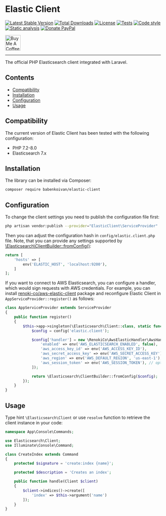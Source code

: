 # Elastic Client

[![Latest Stable Version](https://poser.pugx.org/babenkoivan/elastic-client/v/stable)](https://packagist.org/packages/babenkoivan/elastic-client)
[![Total Downloads](https://poser.pugx.org/babenkoivan/elastic-client/downloads)](https://packagist.org/packages/babenkoivan/elastic-client)
[![License](https://poser.pugx.org/babenkoivan/elastic-client/license)](https://packagist.org/packages/babenkoivan/elastic-client)
[![Tests](https://github.com/babenkoivan/elastic-client/workflows/Tests/badge.svg)](https://github.com/babenkoivan/elastic-client/actions?query=workflow%3ATests)
[![Code style](https://github.com/babenkoivan/elastic-client/workflows/Code%20style/badge.svg)](https://github.com/babenkoivan/elastic-client/actions?query=workflow%3A%22Code+style%22)
[![Static analysis](https://github.com/babenkoivan/elastic-client/workflows/Static%20analysis/badge.svg)](https://github.com/babenkoivan/elastic-client/actions?query=workflow%3A%22Static+analysis%22)
[![Donate PayPal](https://img.shields.io/badge/donate-paypal-blue)](https://paypal.me/babenkoi)

<p>
    <a href="https://www.buymeacoffee.com/ivanbabenko" target="_blank"><img src="https://cdn.buymeacoffee.com/buttons/v2/default-green.png" alt="Buy Me A Coffee" height="50"></a>
</p>

---

The official PHP Elasticsearch client integrated with Laravel.

## Contents

* [Compatibility](#compatibility)
* [Installation](#installation) 
* [Configuration](#configuration)
* [Usage](#usage)

## Compatibility

The current version of Elastic Client has been tested with the following configuration:

* PHP 7.2-8.0
* Elasticsearch 7.x

## Installation

The library can be installed via Composer:

```bash
composer require babenkoivan/elastic-client
```

## Configuration

To change the client settings you need to publish the configuration file first:

```bash
php artisan vendor:publish --provider="ElasticClient\ServiceProvider"
```

Then you can adjust the configuration hash in `config/elastic.client.php` file. Note, that you can provide any 
settings supported by [\Elasticsearch\ClientBuilder::fromConfig()](https://www.elastic.co/guide/en/elasticsearch/client/php-api/current/endpoint-closure.html#config-hash):

```php
return [
    'hosts' => [
        env('ELASTIC_HOST', 'localhost:9200'),
    ]
];
``` 

If you want to connect to AWS Elasticsearch, you can configure a handler, which would sign requests with AWS credentials. 
For example, you can install [renoki-co/aws-elastic-client](https://github.com/renoki-co/aws-elastic-client) package and 
reconfigure Elastic Client in `AppServiceProvider::register()` as follows:

```php
class AppServiceProvider extends ServiceProvider
{
    public function register()
    {
        $this->app->singleton(\Elasticsearch\Client::class, static function () {
            $config = config('elastic.client');

            $config['handler'] = new \RenokiCo\AwsElasticHandler\AwsHandler([
                'enabled' => env('AWS_ELASTICSEARCH_ENABLED', false),
                'aws_access_key_id' => env('AWS_ACCESS_KEY_ID'),
                'aws_secret_access_key' => env('AWS_SECRET_ACCESS_KEY'),
                'aws_region' => env('AWS_DEFAULT_REGION', 'us-east-1'),
                'aws_session_token' => env('AWS_SESSION_TOKEN'), // optional
            ]);

            return \Elasticsearch\ClientBuilder::fromConfig($config);
        });
    }
}
```

## Usage

Type hint `\Elasticsearch\Client` or use `resolve` function to retrieve the client instance in your code:

```php
namespace App\Console\Commands;

use Elasticsearch\Client;
use Illuminate\Console\Command;

class CreateIndex extends Command
{
    protected $signature = 'create:index {name}';

    protected $description = 'Creates an index';

    public function handle(Client $client)
    {
        $client->indices()->create([
            'index' => $this->argument('name')
        ]);
    }
}
```
